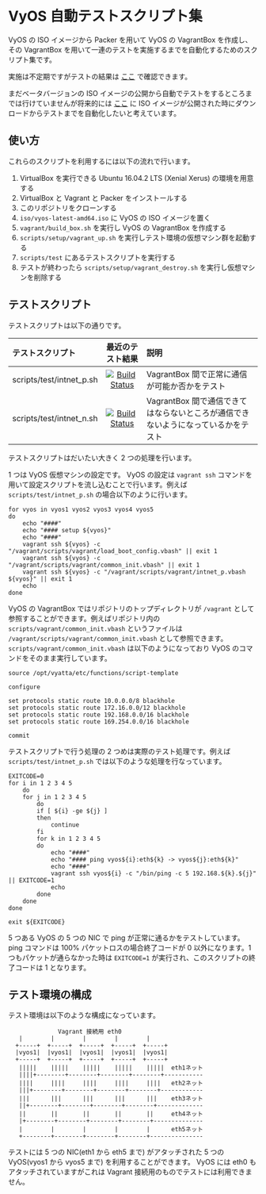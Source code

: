 # VyOS 自動テストスクリプト集

VyOS の ISO イメージから Packer を用いて VyOS の VagrantBox を作成し、その VagrantBox を用いて一連のテストを実施するまでを自動化するためのスクリプト集です。

実施は不定期ですがテストの結果は [ここ](https://vyos-tester.ginzado.ne.jp/) で確認できます。

まだベータバージョンの ISO イメージの公開から自動でテストをするところまでは行けていませんが将来的には [ここ](http://dev.packages.vyos.net/iso/current/amd64/) に ISO イメージが公開された時にダウンロードからテストまでを自動化したいと考えています。

## 使い方

これらのスクリプトを利用するには以下の流れで行います。

1. VirtualBox を実行できる Ubuntu 16.04.2 LTS (Xenial Xerus) の環境を用意する
2. VirtualBox と Vagrant と Packer をインストールする
3. このリポジトリをクローンする
4. `iso/vyos-latest-amd64.iso` に VyOS の ISO イメージを置く
5. `vagrant/build_box.sh` を実行し VyOS の VagrantBox を作成する
5. `scripts/setup/vagrant_up.sh` を実行しテスト環境の仮想マシン群を起動する
6. `scripts/test` にあるテストスクリプトを実行する
7. テストが終わったら `scripts/setup/vagrant_destroy.sh` を実行し仮想マシンを削除する

## テストスクリプト

テストスクリプトは以下の通りです。

| テストスクリプト | 最近のテスト結果 | 説明 |
|:-----------|:-----------:|:-------------|
| scripts/test/intnet_p.sh | [![Build Status](https://vyos-tester.ginzado.ne.jp/buildStatus/icon?job=TestIntNetP)](https://vyos-tester.ginzado.ne.jp/job/TestIntNetP/) | VagrantBox 間で正常に通信が可能か否かをテスト |
| scripts/test/intnet_n.sh | [![Build Status](https://vyos-tester.ginzado.ne.jp/buildStatus/icon?job=TestIntNetN)](https://vyos-tester.ginzado.ne.jp/job/TestIntNetN/) | VagrantBox 間で通信できてはならないところが通信できないようになっているかをテスト |

テストスクリプトはだいたい大きく 2 つの処理を行います。

1 つは VyOS 仮想マシンの設定です。 VyOS の設定は `vagrant ssh` コマンドを用いて設定スクリプトを流し込むことで行います。例えば `scripts/test/intnet_p.sh` の場合以下のように行います。

```
for vyos in vyos1 vyos2 vyos3 vyos4 vyos5
do
	echo "####"
	echo "#### setup ${vyos}"
	echo "####"
	vagrant ssh ${vyos} -c "/vagrant/scripts/vagrant/load_boot_config.vbash" || exit 1
	vagrant ssh ${vyos} -c "/vagrant/scripts/vagrant/common_init.vbash" || exit 1
	vagrant ssh ${vyos} -c "/vagrant/scripts/vagrant/intnet_p.vbash ${vyos}" || exit 1
	echo
done
```

VyOS の VagrantBox ではリポジトリのトップディレクトリが `/vagrant` として参照することができます。例えばリポジトリ内の `scripts/vagrant/common_init.vbash` というファイルは `/vagrant/scripts/vagrant/common_init.vbash` として参照できます。 `scripts/vagrant/common_init.vbash` は以下のようになっており VyOS のコマンドをそのまま実行しています。

```
source /opt/vyatta/etc/functions/script-template

configure

set protocols static route 10.0.0.0/8 blackhole
set protocols static route 172.16.0.0/12 blackhole
set protocols static route 192.168.0.0/16 blackhole
set protocols static route 169.254.0.0/16 blackhole

commit
```

テストスクリプトで行う処理の 2 つめは実際のテスト処理です。例えば `scripts/test/intnet_p.sh` では以下のような処理を行なっています。

```
EXITCODE=0
for i in 1 2 3 4 5
	do
	for j in 1 2 3 4 5
		do
		if [ ${i} -ge ${j} ]
		then
			continue
		fi
		for k in 1 2 3 4 5
		do
			echo "####"
			echo "#### ping vyos${i}:eth${k} -> vyos${j}:eth${k}"
			echo "####"
			vagrant ssh vyos${i} -c "/bin/ping -c 5 192.168.${k}.${j}" || EXITCODE=1
			echo
		done
	done
done

exit ${EXITCODE}
```

5 つある VyOS の 5 つの NIC で ping が正常に通るかをテストしています。 ping コマンドは 100% パケットロスの場合終了コードが 0 以外になります。1 つもパケットが通らなかった時は `EXITCODE=1` が実行され、このスクリプトの終了コードは 1 となります。

## テスト環境の構成

テスト環境は以下のような構成になっています。

```
              Vagrant 接続用 eth0
   |        |        |        |        |
  +-----+  +-----+  +-----+  +-----+  +-----+
  |vyos1|  |vyos1|  |vyos1|  |vyos1|  |vyos1|
  +-----+  +-----+  +-----+  +-----+  +-----+
   |||||    |||||    |||||    |||||    |||||  eth1ネット
   ||||+--------+--------+--------+--------+-----------
   ||||     ||||     ||||     ||||     ||||   eth2ネット
   |||+--------+--------+--------+--------+------------
   |||      |||      |||      |||      |||    eth3ネット
   ||+--------+--------+--------+--------+-------------
   ||       ||       ||       ||       ||     eth4ネット
   |+--------+--------+--------+--------+--------------
   |        |        |        |        |      eth5ネット
   +--------+--------+--------+--------+---------------
```
テストには 5 つの NIC(eth1 から eth5 まで) がアタッチされた 5 つの VyOS(vyos1 から vyos5 まで) を利用することができます。 VyOS には eth0 もアタッチされていますがこれは Vagrant 接続用のものでテストには利用できません。

